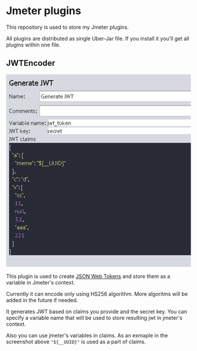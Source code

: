 # Jmeter plugins

This repository is used to store my Jmeter plugins. 

All plugins are distributed as single Uber-Jar file.
If you install it you'll get all plugins within one file.


## JWTEncoder

![plugin GUI](./imgs/generateJWTshowCase.png)

This plugin is used to create [JSON Web Tokens](https://jwt.io/introduction) and store them
as a variable in Jmeter's context.

Currently it can encode only using HS256 algorithm. More algoritms will be 
added in the future if needed.

It generates JWT based on claims you provide and the secret key.
You can specify a variable name that will be used to 
store resulting jwt in jmeter's context.

Also you can use jmeter's variables in claims. As an exmaple in the screenshot above `"${__UUID}"` is used as a part of claims.